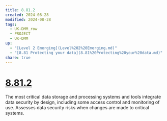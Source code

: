 ```yaml
---
title: 8.81.2
created: 2024-08-28
modified: 2024-08-28
tags:
  - UK-DMM_row
  - PROJECT
  - UK-DMM
up:
  - "[Level 2 Emerging](Level%202%20Emerging.md)"
  - "[8.81 Protecting your data](8.81%20Protecting%20your%20data.md)"
share: true
---
```

# [8.81.2](8.81.2.md)

The most critical data storage and processing systems and tools integrate data security by design, including some access control and monitoring of use. Assesses data security risks when changes are made to critical systems.
